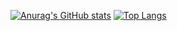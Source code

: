 [![Anurag's GitHub stats](https://vercel-lelemita.vercel.app/api?username=lelemita&show_icons=true&hide=issues,prs)](https://github.com/anuraghazra/github-readme-stats)
[![Top Langs](https://vercel-lelemita.vercel.app/api/top-langs/?username=lelemita&layout=compact)](https://github.com/anuraghazra/github-readme-stats)


